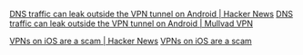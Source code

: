 
[DNS traffic can leak outside the VPN tunnel on Android | Hacker News](https://news.ycombinator.com/item?id=40247604)
[DNS traffic can leak outside the VPN tunnel on Android | Mullvad VPN](https://mullvad.net/en/blog/dns-traffic-can-leak-outside-the-vpn-tunnel-on-android)

[VPNs on iOS are a scam | Hacker News](https://news.ycombinator.com/item?id=32488308)
[VPNs on iOS are a scam](https://www.michaelhorowitz.com/VPNs.on.iOS.are.scam.php)
